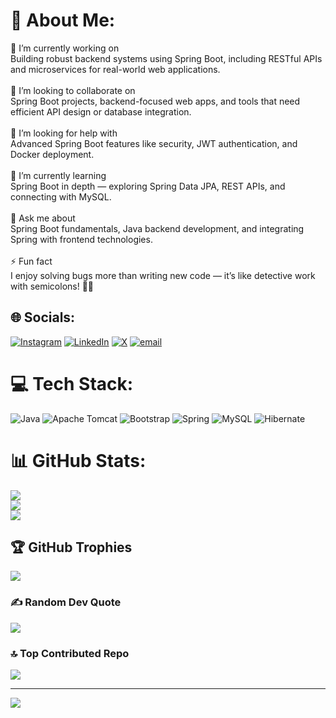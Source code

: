 # 💫 About Me:
🔭 I’m currently working on<br>Building robust backend systems using Spring Boot, including RESTful APIs and microservices for real-world web applications.<br><br>🤝 I’m looking to collaborate on<br>Spring Boot projects, backend-focused web apps, and tools that need efficient API design or database integration.<br><br>💛 I’m looking for help with<br>Advanced Spring Boot features like security, JWT authentication, and Docker deployment.<br><br>🌱 I’m currently learning<br>Spring Boot in depth — exploring Spring Data JPA, REST APIs, and connecting with MySQL.<br><br>💬 Ask me about<br>Spring Boot fundamentals, Java backend development, and integrating Spring with frontend technologies.<br><br>⚡ Fun fact<br>I enjoy solving bugs more than writing new code — it’s like detective work with semicolons! 🕵️‍♀️


## 🌐 Socials:
[![Instagram](https://img.shields.io/badge/Instagram-%23E4405F.svg?logo=Instagram&logoColor=white)](https://instagram.com/_diya_jn) [![LinkedIn](https://img.shields.io/badge/LinkedIn-%230077B5.svg?logo=linkedin&logoColor=white)](https://linkedin.com/in/diya-jain-302956356) [![X](https://img.shields.io/badge/X-black.svg?logo=X&logoColor=white)](https://x.com/Diya_Jain27) [![email](https://img.shields.io/badge/Email-D14836?logo=gmail&logoColor=white)](mailto:diyajain341034@gmail.com) 

# 💻 Tech Stack:
![Java](https://img.shields.io/badge/java-%23ED8B00.svg?style=for-the-badge&logo=openjdk&logoColor=white) ![Apache Tomcat](https://img.shields.io/badge/apache%20tomcat-%23F8DC75.svg?style=for-the-badge&logo=apache-tomcat&logoColor=black) ![Bootstrap](https://img.shields.io/badge/bootstrap-%238511FA.svg?style=for-the-badge&logo=bootstrap&logoColor=white) ![Spring](https://img.shields.io/badge/spring-%236DB33F.svg?style=for-the-badge&logo=spring&logoColor=white) ![MySQL](https://img.shields.io/badge/mysql-4479A1.svg?style=for-the-badge&logo=mysql&logoColor=white) ![Hibernate](https://img.shields.io/badge/Hibernate-59666C?style=for-the-badge&logo=Hibernate&logoColor=white)
# 📊 GitHub Stats:
![](https://github-readme-stats.vercel.app/api?username=student-diyajain&theme=dark&hide_border=false&include_all_commits=false&count_private=false)<br/>
![](https://nirzak-streak-stats.vercel.app/?user=student-diyajain&theme=dark&hide_border=false)<br/>
![](https://github-readme-stats.vercel.app/api/top-langs/?username=student-diyajain&theme=dark&hide_border=false&include_all_commits=false&count_private=false&layout=compact)

## 🏆 GitHub Trophies
![](https://github-profile-trophy.vercel.app/?username=student-diyajain&theme=radical&no-frame=false&no-bg=true&margin-w=4)

### ✍️ Random Dev Quote
![](https://quotes-github-readme.vercel.app/api?type=horizontal&theme=radical)

### 🔝 Top Contributed Repo
![](https://github-contributor-stats.vercel.app/api?username=student-diyajain&limit=5&theme=dark&combine_all_yearly_contributions=true)

---
[![](https://visitcount.itsvg.in/api?id=student-diyajain&icon=0&color=0)](https://visitcount.itsvg.in)

<!-- Proudly created with GPRM ( https://gprm.itsvg.in ) -->

